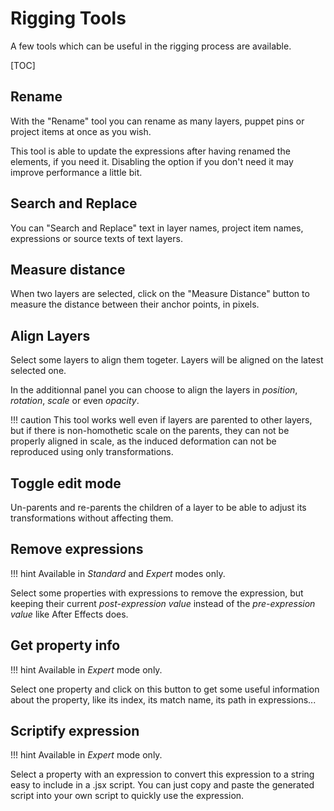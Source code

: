 # Rigging Tools

A few tools which can be useful in the rigging process are available.

[TOC]

## Rename

With the "Rename" tool you can rename as many layers, puppet pins or project items at once as you wish.

This tool is able to update the expressions after having renamed the elements, if you need it. Disabling the option if you don't need it may improve performance a little bit.

## Search and Replace

You can "Search and Replace" text in layer names, project item names, expressions or source texts of text layers.

## Measure distance

When two layers are selected, click on the "Measure Distance" button to measure the distance between their anchor points, in pixels.

## Align Layers

Select some layers to align them togeter. Layers will be aligned on the latest selected one.

In the additionnal panel you can choose to align the layers in *position*, *rotation*, *scale* or even *opacity*.

!!! caution
    This tool works well even if layers are parented to other layers, but if there is non-homothetic scale on the parents, they can not be properly aligned in scale, as the induced deformation can not be reproduced using only transformations.

## Toggle edit mode

Un-parents and re-parents the children of a layer to be able to adjust its transformations without affecting them.

## Remove expressions

!!! hint
    Available in _Standard_ and _Expert_ modes only. 

Select some properties with expressions to remove the expression, but keeping their current *post-expression value* instead of the *pre-expression value* like After Effects does.

## Get property info

!!! hint
    Available in _Expert_ mode only.  

Select one property and click on this button to get some useful information about the property, like its index, its match name, its path in expressions...

## Scriptify expression

!!! hint
    Available in _Expert_ mode only.  

Select a property with an expression to convert this expression to a string easy to include in a .jsx script. You can just copy and paste the generated script into your own script to quickly use the expression.
